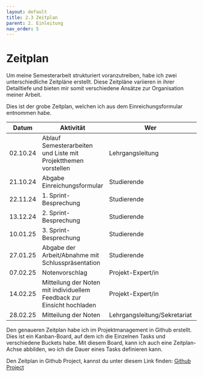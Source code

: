 ```yaml
---
layout: default
title: 2.3 Zeitplan
parent: 2. Einleitung
nav_order: 5
---
```

# Zeitplan

Um meine Semesterarbeit strukturiert voranzutreiben, habe ich zwei unterschiedliche Zeitpläne erstellt. Diese Zeitpläne variieren in ihrer Detailtiefe und bieten mir somit verschiedene Ansätze zur Organisation meiner Arbeit.

Dies ist der grobe Zeitplan, welchen ich aus dem Einreichungsformular entnommen habe. 

| Datum      | Aktivität                                                       | Wer                   | Empfänger               |
|------------|----------------------------------------------------------------|-----------------------|-------------------------|
| 02.10.24   | Ablauf Semesterarbeiten und Liste mit Projektthemen vorstellen | Lehrgangsleitung      | Studierende             |
| 21.10.24   | Abgabe Einreichungsformular                                     | Studierende           | Expert/innen            |
| 22.11.24   | 1. Sprint-Besprechung                                          | Studierende           | Expert/innen            |
| 13.12.24   | 2. Sprint-Besprechung                                          | Studierende           | Expert/innen            |
| 10.01.25   | 3. Sprint-Besprechung                                          | Studierende           | Expert/innen            |
| 27.01.25   | Abgabe der Arbeit/Abnahme mit Schlusspräsentation              | Studierende           | Expert/innen            |
| 07.02.25   | Notenvorschlag                                                 | Projekt-Expert/in     | Lehrgangsleitung        |
| 14.02.25   | Mitteilung der Noten mit individuellem Feedback zur Einsicht hochladen | Projekt-Expert/in | Studierende             |
| 28.02.25   | Mitteilung der Noten                                           | Lehrgangsleitung/Sekretariat | Studierende       |

Den genaueren Zeitplan habe ich im Projektmanagement in Github erstellt. 
Dies ist ein Kanban-Board, auf dem ich die Einzelnen Tasks und verschiedene Buckets habe. 
Mit diesem Board, kann ich auch eine Zeitplan-Achse abbilden, wo ich die Dauer eines Tasks definieren kann. 

Den Zeitplan in Github Project, kannst du unter diesem Link finden: <a href="https://github.com/users/Radball-Migi/projects/3" target="_blank">Github Project</a>

